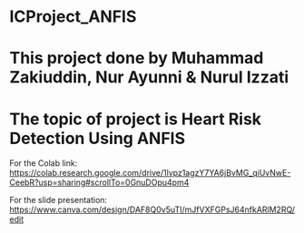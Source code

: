 # ICProject_ANFIS
# This project done by Muhammad Zakiuddin, Nur Ayunni & Nurul Izzati
# The topic of project is Heart Risk Detection Using ANFIS

For the Colab link: 
https://colab.research.google.com/drive/1lvpz1agzY7YA6jBvMG_qiUvNwE-CeebR?usp=sharing#scrollTo=0GnuDOpu4pm4

For the slide presentation: 
https://www.canva.com/design/DAF8Q0v5uTI/mJfVXFGPsJ64nfkARlM2RQ/edit

